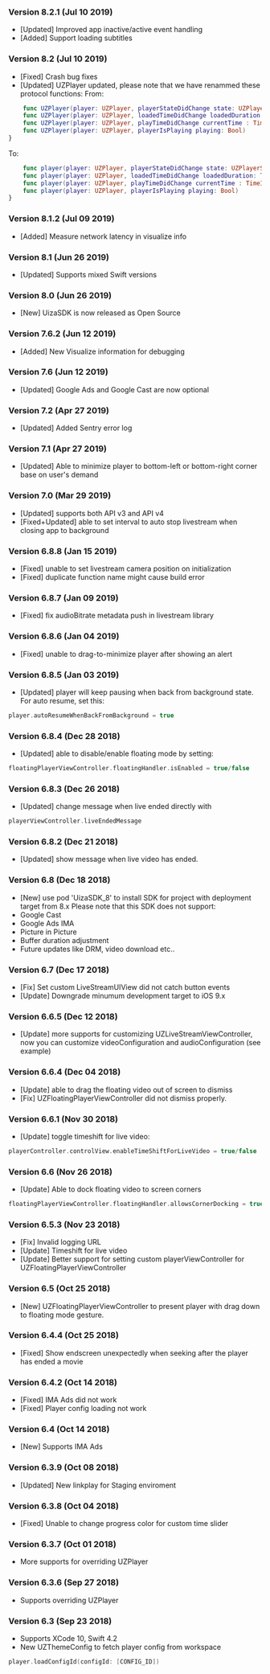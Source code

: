 ### Version 8.2.1 (Jul 10 2019)
- [Updated] Improved app inactive/active event handling
- [Added] Support loading subtitles

### Version 8.2 (Jul 10 2019)
- [Fixed] Crash bug fixes
- [Updated] UZPlayer updated, please note that we have renammed these protocol functions:
From:
``` swift
	func UZPlayer(player: UZPlayer, playerStateDidChange state: UZPlayerState)
	func UZPlayer(player: UZPlayer, loadedTimeDidChange loadedDuration: TimeInterval, totalDuration: TimeInterval)
	func UZPlayer(player: UZPlayer, playTimeDidChange currentTime : TimeInterval, totalTime: TimeInterval)
	func UZPlayer(player: UZPlayer, playerIsPlaying playing: Bool)
}
```
To:
``` swift
	func player(player: UZPlayer, playerStateDidChange state: UZPlayerState)
	func player(player: UZPlayer, loadedTimeDidChange loadedDuration: TimeInterval, totalDuration: TimeInterval)
	func player(player: UZPlayer, playTimeDidChange currentTime : TimeInterval, totalTime: TimeInterval)
	func player(player: UZPlayer, playerIsPlaying playing: Bool)
}
```

### Version 8.1.2 (Jul 09 2019)
- [Added] Measure network latency in visualize info

### Version 8.1 (Jun 26 2019)
- [Updated] Supports mixed Swift versions

### Version 8.0 (Jun 26 2019)
- [New] UizaSDK is now released as Open Source

### Version 7.6.2 (Jun 12 2019)
- [Added] New Visualize information for debugging

### Version 7.6 (Jun 12 2019)
- [Updated] Google Ads and Google Cast are now optional

### Version 7.2 (Apr 27 2019)
- [Updated] Added Sentry error log

### Version 7.1 (Apr 27 2019)
- [Updated] Able to minimize player to bottom-left or bottom-right corner base on user's demand

### Version 7.0 (Mar 29 2019)
- [Updated] supports both API v3 and API v4
- [Fixed+Updated] able to set interval to auto stop livestream when closing app to background

### Version 6.8.8 (Jan 15 2019)
- [Fixed] unable to set livestream camera position on initialization
- [Fixed] duplicate function name might cause build error

### Version 6.8.7 (Jan 09 2019)
- [Fixed] fix audioBitrate metadata push in livestream library

### Version 6.8.6 (Jan 04 2019)
- [Fixed] unable to drag-to-minimize player after showing an alert

### Version 6.8.5 (Jan 03 2019)
- [Updated] player will keep pausing when back from background state. For auto resume, set this: 
``` swift
player.autoResumeWhenBackFromBackground = true
```

### Version 6.8.4 (Dec 28 2018)
- [Updated] able to disable/enable floating mode by setting: 
``` swift
floatingPlayerViewController.floatingHandler.isEnabled = true/false
```

### Version 6.8.3 (Dec 26 2018)
- [Updated] change message when live ended directly with 
``` swift
playerViewController.liveEndedMessage
```

### Version 6.8.2 (Dec 21 2018)
- [Updated] show message when live video has ended.

### Version 6.8 (Dec 18 2018)
- [New] use pod 'UizaSDK_8' to install SDK for project with deployment target from 8.x
Please note that this SDK does not support:
- Google Cast
- Google Ads IMA
- Picture in Picture
- Buffer duration adjustment
- Future updates like DRM, video download etc..

### Version 6.7 (Dec 17 2018)
- [Fix] Set custom LiveStreamUIView did not catch button events
- [Update] Downgrade minumum development target to iOS 9.x

### Version 6.6.5 (Dec 12 2018)
- [Update] more supports for customizing UZLiveStreamViewController, now you can customize videoConfiguration and audioConfiguration (see example)

### Version 6.6.4 (Dec 04 2018)
- [Update] able to drag the floating video out of screen to dismiss
- [Fix] UZFloatingPlayerViewController did not dismiss properly.

### Version 6.6.1 (Nov 30 2018)
- [Update] toggle timeshift for live video:
``` swift
playerController.controlView.enableTimeShiftForLiveVideo = true/false
```

### Version 6.6 (Nov 26 2018)
- [Update] Able to dock floating video to screen corners
``` swift
floatingPlayerViewController.floatingHandler.allowsCornerDocking = true
```

### Version 6.5.3 (Nov 23 2018)
- [Fix] Invalid logging URL
- [Update] Timeshift for live video
- [Update] Better support for setting custom playerViewController for UZFloatingPlayerViewController

### Version 6.5 (Oct 25 2018)
- [New] UZFloatingPlayerViewController to present player with drag down to floating mode gesture. 

### Version 6.4.4 (Oct 25 2018)
- [Fixed] Show endscreen unexpectedly when seeking after the player has ended a movie

### Version 6.4.2 (Oct 14 2018)
- [Fixed] IMA Ads did not work
- [Fixed] Player config loading not work

### Version 6.4 (Oct 14 2018)
- [New] Supports IMA Ads 

### Version 6.3.9 (Oct 08 2018)
- [Updated] New linkplay for Staging enviroment 

### Version 6.3.8 (Oct 04 2018)
- [Fixed] Unable to change progress color for custom time slider 

### Version 6.3.7 (Oct 01 2018)
- More supports for overriding UZPlayer

### Version 6.3.6 (Sep 27 2018)
- Supports overriding UZPlayer

### Version 6.3 (Sep 23 2018)

- Supports XCode 10, Swift 4.2
- New UZThemeConfig to fetch player config from workspace
``` swift
player.loadConfigId(configId: [CONFIG_ID])
```
